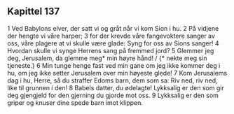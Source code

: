 ## Kapittel 137

1 Ved Babylons elver, der satt vi og gråt når vi kom Sion i hu.
2 På vidjene der hengte vi våre harper;
3 for der krevde våre fangevoktere sanger av oss, våre plagere at vi skulle være glade: Syng for oss av Sions sanger!
4 Hvordan skulle vi synge Herrens sang på fremmed jord?
5 Glemmer jeg deg, Jerusalem, da glemme meg* min høyre hånd! / {* nekte meg sin tjeneste.}
6 Min tunge henge fast ved min gane om jeg ikke kommer deg i hu, om jeg ikke setter Jerusalem over min høyeste glede!
7 Kom Jerusalems dag i hu, Herre, så du straffer Edoms barn, dem som sa: Riv ned, riv ned, like til grunnen i den!
8 Babels datter, du ødelagte! Lykksalig er den som gir deg gjengjeld for den gjerning du gjorde mot oss.
9 Lykksalig er den som griper og knuser dine spede barn imot klippen.
